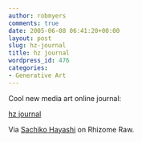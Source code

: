 ```yaml
---
author: robmyers
comments: true
date: 2005-06-08 06:41:20+00:00
layout: post
slug: hz-journal
title: hz journal
wordpress_id: 476
categories:
- Generative Art
---
```


  
Cool new media art online journal:  


  
[hz journal](http://www.hz-journal.org/)  


  
Via [Sachiko Hayashi](http://www.e-garde.net/nav.html) on Rhizome Raw.  


  



